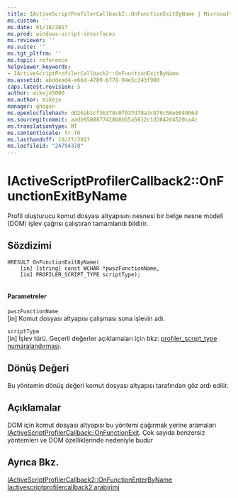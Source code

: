 ```yaml
---
title: IActiveScriptProfilerCallback2::OnFunctionExitByName | Microsoft Docs
ms.custom: ''
ms.date: 01/18/2017
ms.prod: windows-script-interfaces
ms.reviewer: ''
ms.suite: ''
ms.tgt_pltfrm: ''
ms.topic: reference
helpviewer_keywords:
- IActiveScriptProfilerCallback2::OnFunctionExitByName
ms.assetid: a6ddead4-e66d-4789-b778-84e5c343f908
caps.latest.revision: 5
author: mikejo5000
ms.author: mikejo
manager: ghogen
ms.openlocfilehash: dd26ab1cf36378c0f037d78a3c079c58e004006d
ms.sourcegitcommit: aadb9588877418b8b55a5612c1d3842d4520ca4c
ms.translationtype: MT
ms.contentlocale: tr-TR
ms.lasthandoff: 10/27/2017
ms.locfileid: "24794378"
---
```

# <a name="iactivescriptprofilercallback2onfunctionexitbyname"></a>IActiveScriptProfilerCallback2::OnFunctionExitByName
Profil oluşturucu komut dosyası altyapısını nesnesi bir belge nesne modeli (DOM) işlev çağrısı çalıştıran tamamlandı bildirir.  
  
## <a name="syntax"></a>Sözdizimi  
  
```  
HRESULT OnFunctionExitByName(  
    [in] [string] const WCHAR *pwszFunctionName,  
    [in] PROFILER_SCRIPT_TYPE scriptType);  
  
```  
  
#### <a name="parameters"></a>Parametreler  
 `pwszFunctionName`  
 [in] Komut dosyası altyapısı çalışması sona işlevin adı.  
  
 `scriptType`  
 [in] İşlev türü. Geçerli değerler açıklamaları için bkz: [profıler_scrıpt_type numaralandırması](../../winscript/reference/profiler-script-type-enumeration.md).  
  
## <a name="return-value"></a>Dönüş Değeri  
 Bu yöntemin dönüş değeri komut dosyası altyapısı tarafından göz ardı edilir.  
  
## <a name="remarks"></a>Açıklamalar  
 DOM için komut dosyası altyapısı bu yöntemi çağırmak yerine aramaları [IActiveScriptProfilerCallback::OnFunctionExit](../../winscript/reference/iactivescriptprofilercallback-onfunctionexit.md). Çok sayıda benzersiz yöntemleri ve DOM özelliklerinde nedeniyle budur  
  
## <a name="see-also"></a>Ayrıca Bkz.  
 [IActiveScriptProfilerCallback2::OnFunctionEnterByName](../../winscript/reference/iactivescriptprofilercallback2-onfunctionenterbyname.md)   
 [Iactivescriptprofilercallback2 arabirimi](../../winscript/reference/iactivescriptprofilercallback2-interface.md)